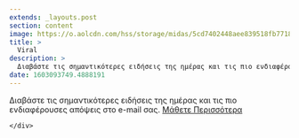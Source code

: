 ```yaml
--- 
extends: _layouts.post 
section: content 
image: https://o.aolcdn.com/hss/storage/midas/5cd7402448aee839518fb7718319b859/205237316/H-no-image.png 
title: > 
  Viral 
description: > 
  Διαβάστε τις σημαντικότερες ειδήσεις της ημέρας και τις πιο ενδιαφέρουσες απόψεις στο e-mail σας.Μάθετε Περισσότερα 
date: 1603093749.4888191 
--- 
```

<div><p>&#916;&#953;&#945;&#946;&#940;&#963;&#964;&#949; &#964;&#953;&#962; &#963;&#951;&#956;&#945;&#957;&#964;&#953;&#954;&#972;&#964;&#949;&#961;&#949;&#962; &#949;&#953;&#948;&#942;&#963;&#949;&#953;&#962; &#964;&#951;&#962; &#951;&#956;&#941;&#961;&#945;&#962; &#954;&#945;&#953; &#964;&#953;&#962; &#960;&#953;&#959; &#949;&#957;&#948;&#953;&#945;&#966;&#941;&#961;&#959;&#965;&#963;&#949;&#962; &#945;&#960;&#972;&#968;&#949;&#953;&#962; &#963;&#964;&#959; e-mail &#963;&#945;&#962;.
            <a href="https://www.huffingtonpost.gr/p/huffpost-greece-privacy-policy" target="_blank">&#924;&#940;&#952;&#949;&#964;&#949; &#928;&#949;&#961;&#953;&#963;&#963;&#972;&#964;&#949;&#961;&#945;</a>
        </p>

    </div>